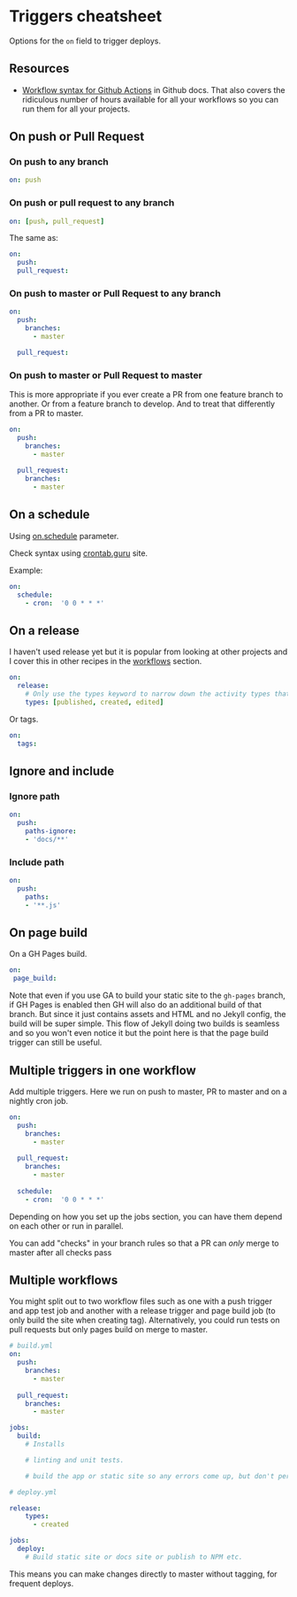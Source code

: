 # Triggers cheatsheet

Options for the `on` field to trigger deploys.


## Resources

- [Workflow syntax for Github Actions](https://help.github.com/en/actions/reference/workflow-syntax-for-github-actions) in Github docs. That also covers the ridiculous number of hours available for all your workflows so you can run them for all your projects.

## On push or Pull Request

### On push to any branch

```yaml
on: push
```

### On push or pull request to any branch

```yaml
on: [push, pull_request]
```

The same as:

```yaml
on:
  push:
  pull_request:
```

### On push to master or Pull Request to any branch

```yaml
on:
  push:
    branches:
      - master

  pull_request:
```

### On push to master or Pull Request to master

This is more appropriate if you ever create a PR from one feature branch to another. Or from a feature branch to develop. And to treat that differently from a PR to master.

```yaml
on:
  push:
    branches:
      - master
            
  pull_request:
    branches:
      - master
```


## On a schedule

Using [on.schedule](https://help.github.com/en/actions/reference/workflow-syntax-for-github-actions#onschedule) parameter.

Check syntax using [crontab.guru](https://crontab.guru/) site.

Example:

```yaml
on:
  schedule:
    - cron:  '0 0 * * *'
```


## On a release

I haven't used release yet but it is popular from looking at other projects and I cover this in other recipes in the [workflows](workflows/) section.


```yaml
on:
  release:
    # Only use the types keyword to narrow down the activity types that will trigger your workflow.
    types: [published, created, edited]
```

Or tags.

```yaml
on:
  tags:
```

## Ignore and include

### Ignore path

```yaml
on:
  push:
    paths-ignore:
    - 'docs/**'
```

### Include path

```yaml
on:
  push:
    paths:
    - '**.js'
```


## On page build

On a GH Pages build.

```yaml
on:
 page_build:
```

Note that even if you use GA to build your static site to the `gh-pages` branch, if GH Pages is enabled then GH will also do an additional build of that branch. But since it just contains assets and HTML and no Jekyll config, the build will be super simple. This flow of Jekyll doing two builds is seamless and so you won't even notice it but the point here is that the page build trigger can still be useful.


## Multiple triggers in one workflow 

Add multiple triggers. Here we run on push to master, PR to master and on a nightly cron job.

```yaml
on:
  push:
    branches:
      - master
      
  pull_request:
    branches:
      - master
  
  schedule:
    - cron:  '0 0 * * *'
```

Depending on how you set up the jobs section, you can have them depend on each other or run in parallel. 


You can add "checks" in your branch rules so that a PR can _only_ merge to master after all checks pass


## Multiple workflows


You might split out to two workflow files such as one with a push trigger and app test job and another with a release trigger and page build job (to only build the site when creating tag). Alternatively, you could run tests on pull requests but only pages build on merge to master. 


```yaml
# build.yml
on:
  push:
    branches:
      - master
      
  pull_request:
    branches:
      - master

jobs:
  build:
    # Installs

    # linting and unit tests.

    # build the app or static site so any errors come up, but don't persist the result.
```

```yaml
# deploy.yml

release:
    types:
      - created

jobs:
  deploy:
    # Build static site or docs site or publish to NPM etc.
```

This means you can make changes directly to master without tagging, for frequent deploys. 
